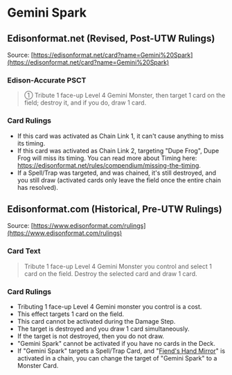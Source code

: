 # Gemini Spark

## Edisonformat.net (Revised, Post-UTW Rulings)

Source: [https://edisonformat.net/card?name=Gemini%20Spark](https://edisonformat.net/card?name=Gemini%20Spark)

### Edison-Accurate PSCT

> ① Tribute 1 face-up Level 4 Gemini Monster, then target 1 card on the field; destroy it, and if you do, draw 1 card.

### Card Rulings

*   If this card was activated as Chain Link 1, it can't cause anything to miss its timing.
*   If this card was activated as Chain Link 2, targeting "Dupe Frog", Dupe Frog will miss its timing.
You can read more about Timing here:
https://edisonformat.net/rules/compendium/missing-the-timing.
*   If a Spell/Trap was targeted, and was chained, it's still destroyed, and you still draw (activated cards only leave the field once the entire chain has resolved).


## Edisonformat.com (Historical, Pre-UTW Rulings)

Source: [https://www.edisonformat.com/rulings](https://www.edisonformat.com/rulings)

### Card Text

> Tribute 1 face-up Level 4 Gemini Monster you control and select 1 card on the field. Destroy the selected card and draw 1 card.

### Card Rulings

*   Tributing 1 face-up Level 4 Gemini monster you control is a cost.
*   This effect targets 1 card on the field.
*   This card cannot be activated during the Damage Step.
*   The target is destroyed and you draw 1 card simultaneously.
*   If the target is not destroyed, then you do not draw.
*   "Gemini Spark" cannot be activated if you have no cards in the Deck.
*   If "Gemini Spark" targets a Spell/Trap Card, and "[Fiend's Hand Mirror](https://yugipedia.com/wiki/Fiend%27s_Hand_Mirror)" is activated in a chain, you can change the target of "Gemini Spark" to a Monster Card.


